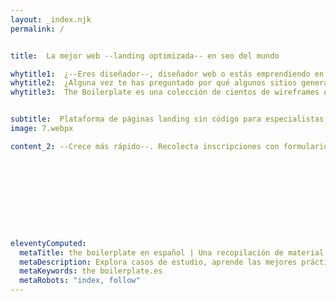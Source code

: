 ```yaml
---
layout: _index.njk
permalink: /


title:  La mejor web --landing optimizada-- en seo del mundo

whytitle1:  ¿--Eres diseñador--, diseñador web o estás emprendiendo en línea?
whytitle2:  ¿Alguna vez te has preguntado por qué algunos sitios generan leads y ventas como un reloj y otros solo cuestan $$$?
whytitle3:  The Boilerplate es una colección de cientos de wireframes en alta resolución que he construido en estos 20 años como experto en diseño UI/UX, para que puedas visualizarlos o editarlos y te ayuden a planificar el rediseño de un sitio web, landing page, e-commerce o cualquier negocio en línea...


subtitle:  Plataforma de páginas landing sin código para especialistas en marketing digital basada en performance te permite diseñar, publicar y optimizar activos de marketing digital con seguimiento de microconversiones para obtener mejores tasas de conversión. 
image: 7.webpx

content_2: --Crece más rápido--. Recolecta inscripciones con formularios, utiliza estos datos,rastrea eventos y analíticas.










eleventyComputed:
  metaTitle: the boilerplate en español | Una recopilación de material para aprender the boilerplate
  metaDescription: Explora casos de estudio, aprende las mejores prácticas y mantente actualizado en este emocionante campo del diseño centrado en los the boilerplate.
  metaKeywords: the boilerplate.es
  metaRobots: "index, follow"
---
```

